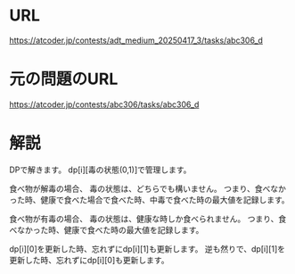 # URL
https://atcoder.jp/contests/adt_medium_20250417_3/tasks/abc306_d

# 元の問題のURL
https://atcoder.jp/contests/abc306/tasks/abc306_d

# 解説
DPで解きます。
dp[i][毒の状態(0,1)]で管理します。

食べ物が解毒の場合、
毒の状態は、どちらでも構いません。
つまり、食べなかった時、健康で食べた場合で食べた時、中毒で食べた時の最大値を記録します。

食べ物が有毒の場合、
毒の状態は、健康な時しか食べられません。
つまり、食べなかった時、健康で食べた時の最大値を記録します。

dp[i][0]を更新した時、忘れずにdp[i][1]も更新します。
逆も然りで、dp[i][1]を更新した時、忘れずにdp[i][0]も更新します。
